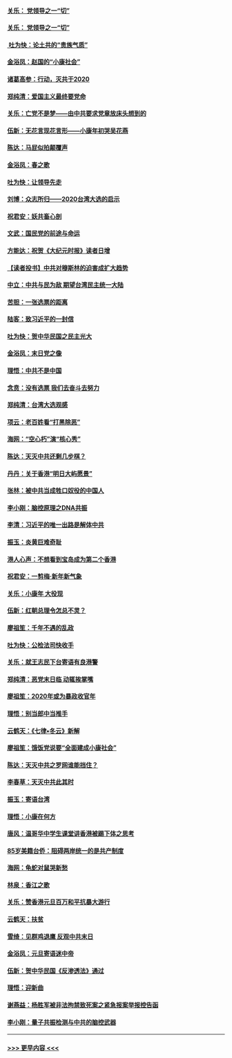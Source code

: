 #### [关乐： 党领导之一“切”](../pages/nsc993/n11805439.md?t=01200144) 
#### [关乐： 党领导之一“切”](../pages/nsc993/n11804505.md?t=01200144) 
#### [ 吐为快：论土共的“贵族气质”](../pages/nsc993/n11804490.md?t=01200144) 
#### [金浴凤：赵国的“小康社会”](../pages/nsc993/n11804452.md?t=01200144) 
#### [诸葛高参：行动，灭共于2020](../pages/nsc993/n11804120.md?t=01200144) 
#### [郑纯清：爱国主义最终要党命](../pages/nsc993/n11802197.md?t=01200144) 
#### [关乐：亡党不是梦——由中共要求党章放床头想到的](../pages/nsc993/n11802156.md?t=01200144) 
#### [伍新：无花言现花言形——小康年初哭吴花燕](../pages/nsc993/n11800044.md?t=01200144) 
#### [陈达：马屁似拍颠覆声](../pages/nsc993/n11800010.md?t=01200144) 
#### [金浴凤：春之歌](../pages/nsc993/n11797687.md?t=01200144) 
#### [吐为快：让领导先走](../pages/nsc993/n11797512.md?t=01200144) 
#### [刘博：众志所归——2020台湾大选的启示](../pages/nsc993/n11796878.md?t=01200144) 
#### [祝君安：妖共畜心剖](../pages/nsc993/n11794273.md?t=01200144) 
#### [文武：国民党的前途与命运](../pages/nsc993/n11794198.md?t=01200144) 
#### [方能达：祝贺《大纪元时报》读者日增](../pages/nsc993/n11793807.md?t=01200144) 
#### [【读者投书】中共对穆斯林的迫害成扩大趋势](../pages/nsc993/n11791371.md?t=01200144) 
#### [中立：中共与民为敌 期望台湾民主统一大陆](../pages/nsc993/n11790392.md?t=01200144) 
#### [苦胆：一张选票的距离](../pages/nsc993/n11788914.md?t=01200144) 
#### [陆客：致习近平的一封信](../pages/nsc993/n11788867.md?t=01200144) 
#### [吐为快：贺中华民国之民主光大](../pages/nsc993/n11788618.md?t=01200144) 
#### [金浴凤：末日党之像](../pages/nsc993/n11787475.md?t=01200144) 
#### [理悟：中共不是中国](../pages/nsc993/n11787463.md?t=01200144) 
#### [念贲：没有选票  我们去奋斗去努力](../pages/nsc993/n11787398.md?t=01200144) 
#### [郑纯清：台湾大选观感](../pages/nsc993/n11786210.md?t=01200144) 
#### [项云：老百姓看“打黑除恶”](../pages/nsc993/n11785398.md?t=01200144) 
#### [海网：“空心朽”演“核心秀”](../pages/nsc993/n11783874.md?t=01200144) 
#### [陈达：天灭中共还剩几步棋？](../pages/nsc993/n11783719.md?t=01200144) 
#### [丹丹：关于香港“明日大屿愿景”](../pages/nsc993/n11783273.md?t=01200144) 
#### [张林：被中共当成牲口奴役的中国人](../pages/nsc993/n11782397.md?t=01200144) 
#### [李小刚：脑控原理之DNA共振](../pages/nsc993/n11780962.md?t=01200144) 
#### [李清：习近平的唯一出路是解体中共](../pages/nsc993/n11780866.md?t=01200144) 
#### [振玉：炎黄巨难奇耻](../pages/nsc993/n11779632.md?t=01200144) 
#### [港人心声：不想看到宝岛成为第二个香港](../pages/nsc993/n11778817.md?t=01200144) 
#### [祝君安：一剪梅‧新年新气象](../pages/nsc993/n11776340.md?t=01200144) 
#### [关乐：小康年 大役现](../pages/nsc993/n11774213.md?t=01200144) 
#### [伍新：红朝总理令怎总不灵？](../pages/nsc993/n11770813.md?t=01200144) 
#### [廖祖笙：千年不遇的乱政](../pages/nsc993/n11770373.md?t=01200144) 
#### [吐为快：公检法司快收手](../pages/nsc993/n11770359.md?t=01200144) 
#### [关乐：就王志民下台寄语有良港警](../pages/nsc993/n11769903.md?t=01200144) 
#### [郑纯清：恶党末日临 动辄挨掌嘴](../pages/nsc993/n11769356.md?t=01200144) 
#### [廖祖笙：2020年或为暴政收官年](../pages/nsc993/n11768216.md?t=01200144) 
#### [理悟：别当郎中当推手](../pages/nsc993/n11768243.md?t=01200144) 
#### [云鹤天：《七律▪冬云》新解](../pages/nsc993/n11768204.md?t=01200144) 
#### [廖祖笙：饿饭党说要“全面建成小康社会”](../pages/nsc993/n11767482.md?t=01200144) 
#### [陈达：天灭中共之罗网谁能挡住？](../pages/nsc993/n11767465.md?t=01200144) 
#### [李春草：天灭中共此其时](../pages/nsc993/n11767452.md?t=01200144) 
#### [振玉：寄语台湾](../pages/nsc993/n11767432.md?t=01200144) 
#### [理悟：小康在何方](../pages/nsc993/n11767394.md?t=01200144) 
#### [唐风：温哥华中学生课堂讲香港被踢下体之思考](../pages/nsc993/n11766848.md?t=01200144) 
#### [85岁美籍台侨：阻碍两岸统一的是共产制度](../pages/nsc993/n11765043.md?t=01200144) 
#### [海网：龟蛇对鼠哭新愁](../pages/nsc993/n11764895.md?t=01200144) 
#### [林泉：香江之歌](../pages/nsc993/n11764415.md?t=01200144) 
#### [关乐：赞香港元旦百万和平抗暴大游行](../pages/nsc993/n11764382.md?t=01200144) 
#### [云鹤天：扶贫](../pages/nsc993/n11764245.md?t=01200144) 
#### [雪绮：见群鸡退鹰  反观中共末日](../pages/nsc993/n11762112.md?t=01200144) 
#### [金浴凤：元旦寄语迷中帝](../pages/nsc993/n11761788.md?t=01200144) 
#### [伍新：贺中华民国《反渗透法》通过](../pages/nsc993/n11761994.md?t=01200144) 
#### [理悟：迎新曲](../pages/nsc993/n11761152.md?t=01200144) 
#### [谢燕益：杨胜军被非法拘禁致死案之紧急报案举报控告函](../pages/nsc993/n11756134.md?t=01200144) 
#### [李小刚：量子共振检测与中共的脑控武器](../pages/nsc993/n11754518.md?t=01200144) 

----
#### [ >>> 更早内容 <<< ](../indexes/nsc993-earlier.md)
